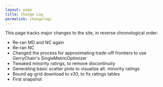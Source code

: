 ```yaml
---
layout: page
title: Change Log
permalink: changelog/
---
```


This page tracks major changes to the site, in reverse chronological order:

- Re-ran MD and NC again
- Re-ran NC
- Changed the process for approximating trade-off frontiers to use GerryChain's SingleMetricOptimizer
- Tweaked minority ratings, to remove discontinuity
- Generating basic scatter plots to visualize alt. minority ratings
- Bound ag-grid download to v30, to fix ratings tables
- First snapshot